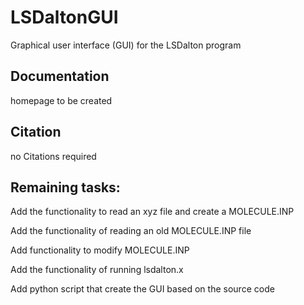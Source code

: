 # LSDaltonGUI

Graphical user interface (GUI) for the LSDalton program

## Documentation

homepage to be created

## Citation

no Citations required

## Remaining tasks:

Add the functionality to read an xyz file and create a MOLECULE.INP

Add the functionality of reading an old MOLECULE.INP file

Add functionality to modify MOLECULE.INP

Add the functionality of running lsdalton.x

Add python script that create the GUI based on the source code

